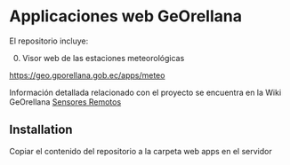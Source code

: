 Applicaciones web GeOrellana
=======================================

El repositorio incluye:

0. Visor web de las estaciones meteorológicas

https://geo.gporellana.gob.ec/apps/meteo

Información detallada relacionado con el proyecto se encuentra en la Wiki GeOrellana [Sensores Remotos](https://geo.gporellana.gob.ec/wiki/doku.php?id=georellana:sensores_remotos)

Installation
-----------

Copiar el contenido del repositorio a la carpeta web apps en el servidor
